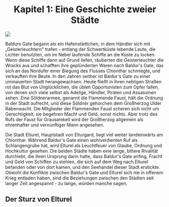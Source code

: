 # <center> Kapitel 1: Eine Geschichte zweier Städte </center>

![](../../99%20-%20Setup/Sammlungen/Files/Bildersammlung/Banner/Eine-Geschichte-zweier-Städte.png)

Baldurs Gate begann als ein Hafenstädtchen, in dem Händler sich mit „Geisterleuchtern" trafen - entlang der Schwertküste lebende Leute, die Lichter benutzten, um im Nebel laufende Schiffe an die Küste zu locken. Wenn diese Schiffe dann auf Grund liefen, räuberten die Geisterleuchter die Wracks aus und schafften ihre geplünderten Waren nach Baldur's Gate, das sich an das Nordufer einer Biegung des Flusses Chionthar schmiegte, und verkauften ihre Beute. In den Jahren seither ist Baldur's Gate zu einer ummauerten Stadt herangewachsen. Heute fließt in ihren nebligen Straßen rot das Blut von Unglücklichen, die üblen Opportunisten zum Opfer fallen, von denen sich viele selbst als Adelige, Händler, Piraten und Assassinen sehen. Eine Söldnerarmee, genannt die Flammende Faust, hält die Ordnung in der Stadt aufrecht, und diese Söldner gehorchen dem Großherzog Ulder Rabenwacht. Die Mitglieder der Flammenden Faust scheren sich nicht um Gerechtigkeit; sie begehren Macht und Geld, sonst nichts. Aber trotz des Rufs der Faust für Grausamkeit wird der Großherzog allgemein als ehrenhafter und vernünftiger Mann angesehen.

Die Stadt Elturel, Hauptstadt von Elturgard, liegt viel weiter landeinwärts am Chionthar. Während Baldur's Gate einen wohlverdienten Ruf als Schlangengrube hat, wird Elturel als Leuchtfeuer von Glaube, Ordnung und Hochkultur gesehen. Die beiden Städte haben eine lange, bittere Rivalität durchlebt, die ihren Ursprung darin hatte, dass Baldur's Gate anfing, Fracht und Geld von Schiffen zu stehlen, die sich auf dem Weg nach Elturel befanden oder von dort kamen, und den Seehandel dieser Stadt erstickte. Obwohl die Konflikte zwischen Baldur's Gate und Elturel sich nie in offenem Krieg entladen haben, sind die Beziehungen zwischen den Städten seit langer Zeit angespannt - zu lange, würden manche sagen.

## Der Sturz von Elturel
